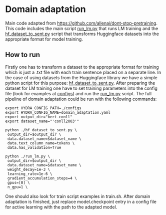 # Domain adaptation
Main code adapted from https://github.com/allenai/dont-stop-pretraining. This code includes the main script [run_lm.py](run_lm.py) that runs LM training and the [hf_dataset_to_sent.py](hf_dataset_to_sent.py) script that transforms Huggingface datasets into the appropriate format for model training.
## How to run
Firstly one has to transform a dataset to the appropriate format for training which is just a .txt file with each train sentence placed on a separate line. In the case of using datasets from the Huggingface library we have a simple python script for this purpose: [hf_dataset_to_sent.py](hf_dataset_to_sent.py).
After preparing the dataset for LM training one have to set training parameters into the config file (look for examples at [configs](configs)) and run the [run_lm.py](run_lm.py) script.
The full pipeline of domain adaptation could be run with the following commands:
```
export HYDRA_CONFIG_PATH=./configs
export HYDRA_CONFIG_NAME=domain_adaptation.yaml
export output_dir="bert-conll"
export dataset_name="'conll2003'"

python ./hf_dataset_to_sent.py \
 output_dir=$output_dir \
 data.dataset_name=$dataset_name \
 data.text_column_name=tokens \
 data.has_validation=True

python ./run_lm.py \
 output_dir=$output_dir \
 data.dataset_name=$dataset_name \
 weight_decay=1e-3 \
 learning_rate=1e-6 \
 gradient_accumulation_steps=4 \
 gpus=[0] \
 n_gpu=1 \
```
One should also look for train script examples in train.sh.
After domain adaptation is finished, just replace model.checkpoint entry in a config file for active learning with the path to the adapted model.